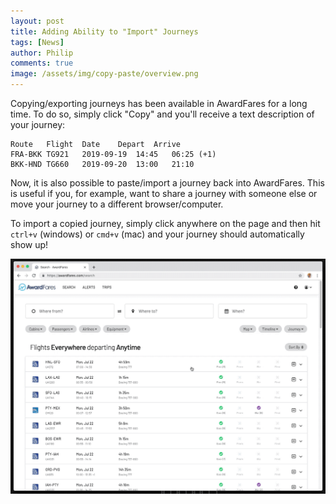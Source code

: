 ```yaml
---
layout: post
title: Adding Ability to "Import" Journeys
tags: [News]
author: Philip
comments: true
image: /assets/img/copy-paste/overview.png
---
```


Copying/exporting journeys has been available in AwardFares for a long time. To do so, simply click "Copy" and you'll receive a text description of your journey:

```
Route	Flight	Date	Depart	Arrive
FRA-BKK	TG921	2019-09-19	14:45	06:25 (+1)
BKK-HND	TG660	2019-09-20	13:00	21:10 
```

Now, it is also possible to paste/import a journey back into AwardFares. This is useful if you, for example, want to share a journey with someone else or move your journey to a different browser/computer.

To import a copied journey, simply click anywhere on the page and then hit `ctrl+v` (windows) or `cmd+v` (mac) and your journey should automatically show up!

<img src="/assets/img/copy-paste/demo.gif" />
